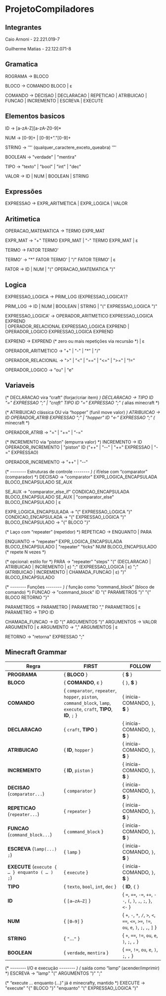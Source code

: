 # ProjetoCompiladores

## Integrantes 

Caio Arnoni - 22.221.019-7 

Guilherme Matias - 22.122.071-8
## Gramatica

ROGRAMA -> BLOCO

BLOCO -> COMANDO BLOCO | ε

COMANDO -> DECISAO | DECLARACAO | REPETICAO | ATRIBUICAO | FUNCAO | INCREMENTO | ESCREVA | EXECUTE

## Elementos basicos 

ID       -> [a-zA-Z][a-zA-Z0-9]*<br/>

NUM      -> [0-9]+ | [0-9]+"."[0-9]+<br/>

STRING   -> '"' (qualquer_caractere_exceto_queabra) '"'<br/>

BOOLEAN  -> "verdade" | "mentira"<br/>

TIPO     -> "texto" | "bool" | "int" | "dec"<br/>

VALOR    -> ID | NUM | BOOLEAN | STRING<br/>

## Expressões

EXPRESSAO -> EXPR_ARITMETICA | EXPR_LOGICA | VALOR

## Aritimetica

OPERACAO_MATEMATICA -> TERMO EXPR_MAT<br/>

EXPR_MAT            -> "+" TERMO EXPR_MAT | "-" TERMO EXPR_MAT | ε<br/>

TERMO               -> FATOR TERMO'<br/>

TERMO'              -> "*" FATOR TERMO' | "/" FATOR TERMO' | ε<br/>

FATOR               -> ID | NUM | "(" OPERACAO_MATEMATICA ")"<br/>

## Logica

EXPRESSAO_LOGICA    -> PRIM_LOG (EXPRESSAO_LOGICA')?<br/>

PRIM_LOG            -> ID | NUM | BOOLEAN | STRING | "(" EXPRESSAO_LOGICA ")"<br/>

EXPRESSAO_LOGICA'   -> OPERADOR_ARITMETICO EXPRESSAO_LOGICA EXPREND<br/>
                    | OPERADOR_RELACIONAL  EXPRESSAO_LOGICA EXPREND
                    | OPERADOR_LOGICO      EXPRESSAO_LOGICA EXPREND
                    
EXPREND             -> EXPREND  (* zero ou mais repetições via recursão *) | ε<br/>

OPERADOR_ARITMETICO -> "+" | "-" | "*" | "/"<br/>

OPERADOR_RELACIONAL -> ">" | "<" | "==" | "<=" | ">=" | "!="<br/>

OPERADOR_LOGICO     -> "ou" | "e"<br/>

## Variaveis

(* DECLARACAO vira “craft” (forjar/criar item) *)
DECLARACAO -> TIPO ID "=" EXPRESSAO ";" 
            | "craft" TIPO ID "=" EXPRESSAO ";"   (* alias minecraft *)

(* ATRIBUICAO clássica OU via “hopper” (funil move valor) *)
ATRIBUICAO -> ID OPERADOR_ATRIB EXPRESSAO ";"
            | "hopper" ID "<-" EXPRESSAO ";"      (* minecraft *)

OPERADOR_ATRIB -> "=" | "+=" | "-="

(* INCREMENTO via “piston” (empurra valor) *)
INCREMENTO -> ID OPERADOR_INCREMENTO
            | "piston" ID ("++" | "--" | "+=" EXPRESSAO | "-=" EXPRESSAO)

OPERADOR_INCREMENTO -> "++" | "--"

(* -------- Estruturas de controle -------- *)
(* if/else com “comparator” (comparador) *)
DECISAO -> "comparator" EXPR_LOGICA_ENCAPSULADA BLOCO_ENCAPSULADO SE_AUX

SE_AUX  -> "comparator_else_if" CONDICAO_ENCAPSULADA BLOCO_ENCAPSULADO SE_AUX
         | "comparator_else" BLOCO_ENCAPSULADO
         | ε

EXPR_LOGICA_ENCAPSULADA -> "(" EXPRESSAO_LOGICA ")"
CONDICAO_ENCAPSULADA    -> "(" EXPRESSAO_LOGICA ")"
BLOCO_ENCAPSULADO       -> "{" BLOCO "}"

(* Laço com “repeater” (repetidor) *)
REPETICAO -> ENQUANTO | PARA

ENQUANTO -> "repeater" EXPR_LOGICA_ENCAPSULADA BLOCO_ENCAPSULADO
          | "repeater" "ticks" NUM BLOCO_ENCAPSULADO          (* repete N vezes *)

(* opcional: estilo for *)
PARA     -> "repeater" "steps" "("
             (DECLARACAO | ATRIBUICAO | INCREMENTO | ε) ";"
             (EXPRESSAO_LOGICA | ε) ";"
             (ATRIBUICAO | INCREMENTO | CHAMADA_FUNCAO | ε)
           ")"
           BLOCO_ENCAPSULADO

(* -------- Funções -------- *)
(* função como “command_block” (bloco de comando) *)
FUNCAO -> "command_block" ID "(" PARAMETROS ")" "{" BLOCO RETORNO "}"

PARAMETROS -> PARAMETRO | PARAMETRO "," PARAMETROS | ε
PARAMETRO  -> TIPO ID

CHAMADA_FUNCAO -> ID "(" ARGUMENTOS ")"
ARGUMENTOS     -> VALOR ARGUMENTO | ε
ARGUMENTO      -> "," ARGUMENTOS | ε

RETORNO -> "retorna" EXPRESSAO ";"

## Minecraft Grammar


| Regra                                          | FIRST                                                                                                                | FOLLOW                                                                                  |
| ---------------------------------------------- | -------------------------------------------------------------------------------------------------------------------- | --------------------------------------------------------------------------------------- |
| **PROGRAMA**                                   | { **BLOCO** }                                                                                                        | { **\$** }                                                                              |
| **BLOCO**                                      | { **COMANDO**, ε }                                                                                                   | { `}`, **\$** }                                                                         |
| **COMANDO**                                    | { `comparator`, `repeater`, `hopper`, `piston`, `command_block`, `lamp`, `execute`, `craft`, **TIPO**, **ID**, `;` } | { inicia-COMANDO, `}`, **\$** }                                                         |
| **DECLARACAO**                                 | { `craft`, **TIPO** }                                                                                                | { inicia-COMANDO, `}`, **\$** }                                                         |
| **ATRIBUICAO**                                 | { **ID**, `hopper` }                                                                                                 | { inicia-COMANDO, `}`, **\$** }                                                         |
| **INCREMENTO**                                 | { **ID**, `piston` }                                                                                                 | { inicia-COMANDO, `}`, **\$** }                                                         |
| **DECISAO** (`comparator...`)                  | { `comparator` }                                                                                                     | { inicia-COMANDO, `}`, **\$** }                                                         |
| **REPETICAO** (`repeater...`)                  | { `repeater` }                                                                                                       | { inicia-COMANDO, `}`, **\$** }                                                         |
| **FUNCAO** (`command_block...`)                | { `command_block` }                                                                                                  | { inicia-COMANDO, `}`, **\$** }                                                         |
| **ESCREVA** (`lamp(...) ;`)                    | { `lamp` }                                                                                                           | { inicia-COMANDO, `}`, **\$** }                                                         |
| **EXECUTE** (`execute { … } enquanto ( … ) ;`) | { `execute` }                                                                                                        | { inicia-COMANDO, `}`, **\$** }                                                         |
| **TIPO**                                       | { `texto`, `bool`, `int`, `dec` }                                                                                    | { **ID**, `{` }                                                                         |
| **ID**                                         | { `[a–zA–Z]` }                                                                                                       | { `=`, `+=`, `-=`, `++`, `--`, `(`, `)`, `,`, `;`, `}`, `<-` }                          |
| **NUM**                                        | { `[0–9]` }                                                                                                          | { `+`, `-`, `*`, `/`, `>`, `<`, `==`, `<=`, `>=`, `!=`, `ou`, `e`, `)`, `;`, `,`, `]` } |
| **STRING**                                     | { `"`…`"` }                                                                                                          | { `+`, `==`, `!=`, `ou`, `e`, `)`, `;`, `,` }                                           |
| **BOOLEAN**                                    | { `verdade`, `mentira` }                                                                                             | { `==`, `!=`, `ou`, `e`, `)`, `;`, `,` }                                                |


(* -------- I/O e execução -------- *)
(* saída como “lamp” (acender/imprimir) *)
ESCREVA -> "lamp" "(" ARGUMENTOS ")" ";"

(* “execute … enquanto (…)” já é minecrafty, mantido *)
EXECUTE -> "execute" "{" BLOCO "}" "enquanto" "(" EXPRESSAO_LOGICA ")"
